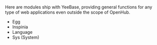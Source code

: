 Here are modules ship with YeeBase, providing general functions for any type of web applications even outside the scope of OpenHub.

* Egg
* Inspinia
* Language
* Sys (System)